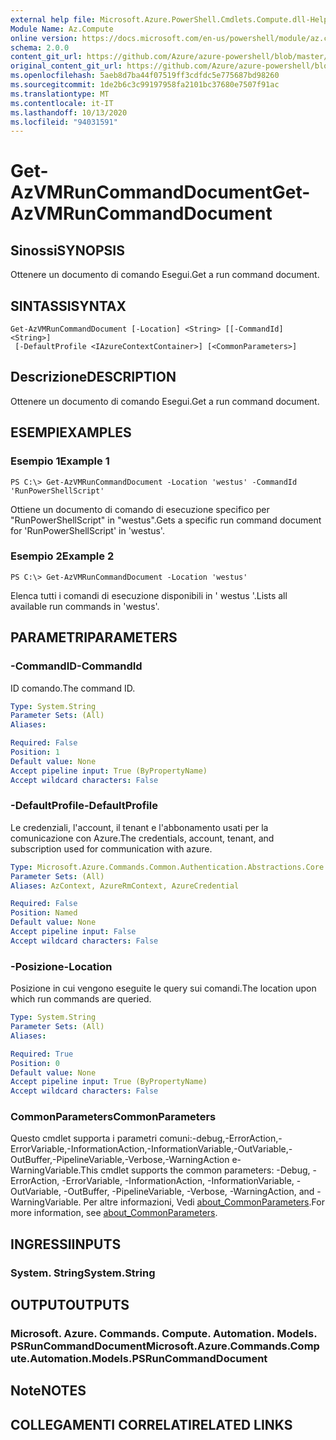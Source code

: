 ```yaml
---
external help file: Microsoft.Azure.PowerShell.Cmdlets.Compute.dll-Help.xml
Module Name: Az.Compute
online version: https://docs.microsoft.com/en-us/powershell/module/az.compute/get-azvmruncommanddocument
schema: 2.0.0
content_git_url: https://github.com/Azure/azure-powershell/blob/master/src/Compute/Compute/help/Get-AzVMRunCommandDocument.md
original_content_git_url: https://github.com/Azure/azure-powershell/blob/master/src/Compute/Compute/help/Get-AzVMRunCommandDocument.md
ms.openlocfilehash: 5aeb8d7ba44f07519ff3cdfdc5e775687bd98260
ms.sourcegitcommit: 1de2b6c3c99197958fa2101bc37680e7507f91ac
ms.translationtype: MT
ms.contentlocale: it-IT
ms.lasthandoff: 10/13/2020
ms.locfileid: "94031591"
---
```

# <span data-ttu-id="3d1f5-101">Get-AzVMRunCommandDocument</span><span class="sxs-lookup"><span data-stu-id="3d1f5-101">Get-AzVMRunCommandDocument</span></span>

## <span data-ttu-id="3d1f5-102">Sinossi</span><span class="sxs-lookup"><span data-stu-id="3d1f5-102">SYNOPSIS</span></span>
<span data-ttu-id="3d1f5-103">Ottenere un documento di comando Esegui.</span><span class="sxs-lookup"><span data-stu-id="3d1f5-103">Get a run command document.</span></span>

## <span data-ttu-id="3d1f5-104">SINTASSI</span><span class="sxs-lookup"><span data-stu-id="3d1f5-104">SYNTAX</span></span>

```
Get-AzVMRunCommandDocument [-Location] <String> [[-CommandId] <String>]
 [-DefaultProfile <IAzureContextContainer>] [<CommonParameters>]
```

## <span data-ttu-id="3d1f5-105">Descrizione</span><span class="sxs-lookup"><span data-stu-id="3d1f5-105">DESCRIPTION</span></span>
<span data-ttu-id="3d1f5-106">Ottenere un documento di comando Esegui.</span><span class="sxs-lookup"><span data-stu-id="3d1f5-106">Get a run command document.</span></span>

## <span data-ttu-id="3d1f5-107">ESEMPI</span><span class="sxs-lookup"><span data-stu-id="3d1f5-107">EXAMPLES</span></span>

### <span data-ttu-id="3d1f5-108">Esempio 1</span><span class="sxs-lookup"><span data-stu-id="3d1f5-108">Example 1</span></span>
```
PS C:\> Get-AzVMRunCommandDocument -Location 'westus' -CommandId 'RunPowerShellScript'
```

<span data-ttu-id="3d1f5-109">Ottiene un documento di comando di esecuzione specifico per "RunPowerShellScript" in "westus".</span><span class="sxs-lookup"><span data-stu-id="3d1f5-109">Gets a specific run command document for 'RunPowerShellScript' in 'westus'.</span></span>

### <span data-ttu-id="3d1f5-110">Esempio 2</span><span class="sxs-lookup"><span data-stu-id="3d1f5-110">Example 2</span></span>
```
PS C:\> Get-AzVMRunCommandDocument -Location 'westus'
```

<span data-ttu-id="3d1f5-111">Elenca tutti i comandi di esecuzione disponibili in ' westus '.</span><span class="sxs-lookup"><span data-stu-id="3d1f5-111">Lists all available run commands in 'westus'.</span></span>

## <span data-ttu-id="3d1f5-112">PARAMETRI</span><span class="sxs-lookup"><span data-stu-id="3d1f5-112">PARAMETERS</span></span>

### <span data-ttu-id="3d1f5-113">-CommandID</span><span class="sxs-lookup"><span data-stu-id="3d1f5-113">-CommandId</span></span>
<span data-ttu-id="3d1f5-114">ID comando.</span><span class="sxs-lookup"><span data-stu-id="3d1f5-114">The command ID.</span></span>

```yaml
Type: System.String
Parameter Sets: (All)
Aliases:

Required: False
Position: 1
Default value: None
Accept pipeline input: True (ByPropertyName)
Accept wildcard characters: False
```

### <span data-ttu-id="3d1f5-115">-DefaultProfile</span><span class="sxs-lookup"><span data-stu-id="3d1f5-115">-DefaultProfile</span></span>
<span data-ttu-id="3d1f5-116">Le credenziali, l'account, il tenant e l'abbonamento usati per la comunicazione con Azure.</span><span class="sxs-lookup"><span data-stu-id="3d1f5-116">The credentials, account, tenant, and subscription used for communication with azure.</span></span>

```yaml
Type: Microsoft.Azure.Commands.Common.Authentication.Abstractions.Core.IAzureContextContainer
Parameter Sets: (All)
Aliases: AzContext, AzureRmContext, AzureCredential

Required: False
Position: Named
Default value: None
Accept pipeline input: False
Accept wildcard characters: False
```

### <span data-ttu-id="3d1f5-117">-Posizione</span><span class="sxs-lookup"><span data-stu-id="3d1f5-117">-Location</span></span>
<span data-ttu-id="3d1f5-118">Posizione in cui vengono eseguite le query sui comandi.</span><span class="sxs-lookup"><span data-stu-id="3d1f5-118">The location upon which run commands are queried.</span></span>

```yaml
Type: System.String
Parameter Sets: (All)
Aliases:

Required: True
Position: 0
Default value: None
Accept pipeline input: True (ByPropertyName)
Accept wildcard characters: False
```

### <span data-ttu-id="3d1f5-119">CommonParameters</span><span class="sxs-lookup"><span data-stu-id="3d1f5-119">CommonParameters</span></span>
<span data-ttu-id="3d1f5-120">Questo cmdlet supporta i parametri comuni:-debug,-ErrorAction,-ErrorVariable,-InformationAction,-InformationVariable,-OutVariable,-OutBuffer,-PipelineVariable,-Verbose,-WarningAction e-WarningVariable.</span><span class="sxs-lookup"><span data-stu-id="3d1f5-120">This cmdlet supports the common parameters: -Debug, -ErrorAction, -ErrorVariable, -InformationAction, -InformationVariable, -OutVariable, -OutBuffer, -PipelineVariable, -Verbose, -WarningAction, and -WarningVariable.</span></span> <span data-ttu-id="3d1f5-121">Per altre informazioni, Vedi [about_CommonParameters](http://go.microsoft.com/fwlink/?LinkID=113216).</span><span class="sxs-lookup"><span data-stu-id="3d1f5-121">For more information, see [about_CommonParameters](http://go.microsoft.com/fwlink/?LinkID=113216).</span></span>

## <span data-ttu-id="3d1f5-122">INGRESSI</span><span class="sxs-lookup"><span data-stu-id="3d1f5-122">INPUTS</span></span>

### <span data-ttu-id="3d1f5-123">System. String</span><span class="sxs-lookup"><span data-stu-id="3d1f5-123">System.String</span></span>

## <span data-ttu-id="3d1f5-124">OUTPUT</span><span class="sxs-lookup"><span data-stu-id="3d1f5-124">OUTPUTS</span></span>

### <span data-ttu-id="3d1f5-125">Microsoft. Azure. Commands. Compute. Automation. Models. PSRunCommandDocument</span><span class="sxs-lookup"><span data-stu-id="3d1f5-125">Microsoft.Azure.Commands.Compute.Automation.Models.PSRunCommandDocument</span></span>

## <span data-ttu-id="3d1f5-126">Note</span><span class="sxs-lookup"><span data-stu-id="3d1f5-126">NOTES</span></span>

## <span data-ttu-id="3d1f5-127">COLLEGAMENTI CORRELATI</span><span class="sxs-lookup"><span data-stu-id="3d1f5-127">RELATED LINKS</span></span>
